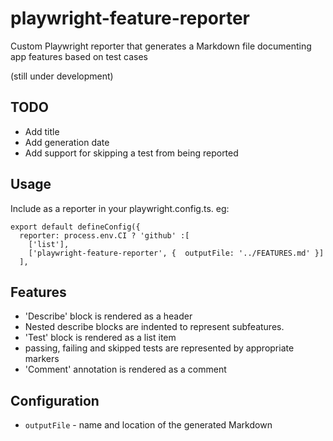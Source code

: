 # playwright-feature-reporter
Custom Playwright reporter that generates a Markdown file documenting app features based on test cases

(still under development)

## TODO
- Add title
- Add generation date
- Add support for skipping a test from being reported
## Usage

Include as a reporter in your playwright.config.ts. eg:

```
export default defineConfig({
  reporter: process.env.CI ? 'github' :[
    ['list'],
    ['playwright-feature-reporter', {  outputFile: '../FEATURES.md' }]
  ],
```

## Features
- 'Describe' block is rendered as a header
- Nested describe blocks are indented to represent subfeatures.
- 'Test' block is rendered as a list item
- passing, failing and skipped tests are represented by appropriate markers
- 'Comment' annotation is rendered as a comment

## Configuration
- `outputFile` - name and location of the generated Markdown
